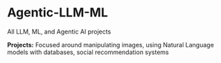 # Agentic-LLM-ML
All LLM, ML, and Agentic AI projects

**Projects:**
Focused around manipulating images, using Natural Language models with databases, social recommendation systems
